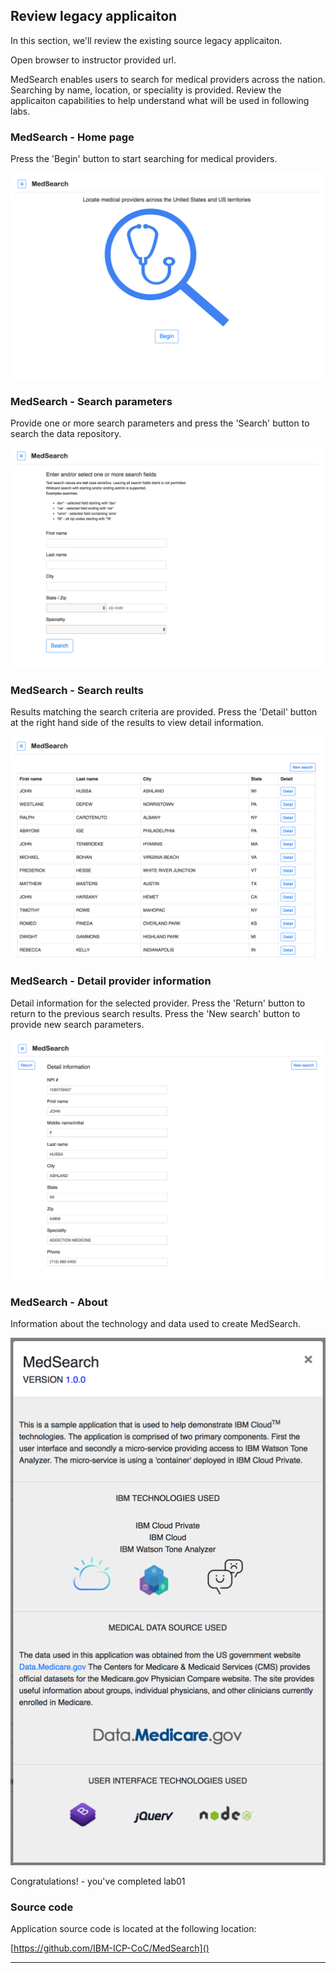 

## Review legacy applicaiton

In this section, we'll review the existing source legacy applicaiton.

Open browser to instructor provided url.

MedSearch enables users to search for medical providers across the nation. Searching by name, location, or speciality is provided.  Review the applicaiton capabilities to help understand what will be used in following labs.


### MedSearch - Home page

Press the 'Begin' button to start searching for medical providers.

![](../images/medsearch01.png)


### MedSearch - Search parameters

Provide one or more search parameters and press the 'Search' button to search the data repository.

![](../images/medsearch02.png)


### MedSearch - Search reults

Results matching the search criteria are provided. Press the 'Detail' button at the right hand side of the results to view detail information.

![](../images/medsearch03.png)


### MedSearch - Detail provider information

Detail information for the selected provider.  Press the 'Return' button to return to the previous search results.  Press the 'New search' button to provide new search parameters.

![](../images/medsearch04.png)


### MedSearch - About

Information about the technology and data used to create MedSearch. 

![](../images/medsearch05.png)


Congratulations! - you've completed lab01


### Source code

Application source code is located at the following location:

[https://github.com/IBM-ICP-CoC/MedSearch]()


---
